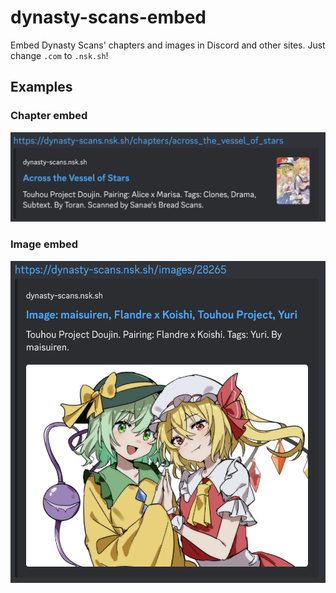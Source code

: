 # dynasty-scans-embed

Embed Dynasty Scans' chapters and images in Discord and other sites. Just change `.com` to `.nsk.sh`!

## Examples

### Chapter embed

![](media/chapter.png)

### Image embed

![](media/image.png)


